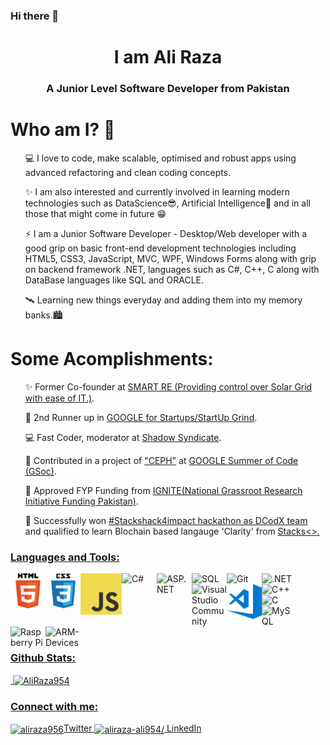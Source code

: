 ### Hi there 👋

<!--
**AliRaza954/AliRaza954** is a ✨ _special_ ✨ repository because its `README.md` (this file) appears on your GitHub profile.

Here are some ideas to get you started:

- 🔭 I’m currently working on ...
- 🌱 I’m currently learning ...
- 👯 I’m looking to collaborate on ...
- 🤔 I’m looking for help with ...
- 💬 Ask me about ...
- 📫 How to reach me: ...
- 😄 Pronouns: ...
- ⚡ Fun fact: ...
-->
<h1 align="center">I am Ali Raza</h1>
<h3 align="center">A Junior Level Software Developer from Pakistan</h3>

# Who am I? 🤔
<p>
<list>
<ul> 💻 I love to code, make scalable, optimised and robust apps using advanced refactoring and clean coding concepts. </ul>
<ul> ✨ I am also interested and currently involved in learning modern technologies such as DataScience😎, Artificial Intelligence🤖 and in all those that might come in future 😁</ul>
<ul> ⚡️ I am a Junior Software Developer - Desktop/Web developer with a good grip on basic front-end development technologies including HTML5, CSS3, JavaScript, MVC, WPF, Windows Forms along with grip on backend framework .NET, languages such as C#, C++, C along with DataBase languages like SQL and ORACLE. </ul>
<ul> 🛰 Learning new things everyday and adding them into my memory banks.🏙 </ul>
</list>
</p>
<div></div>

# Some Acomplishments: 
<p>
  <list>
    <ul> ✨ Former Co-founder at <a href = "https://www.facebook.com/SmarPVS">SMART RE (Providing control over Solar Grid with ease of IT.)</a>.</ul>
    <ul> 📸 2nd Runner up in <a href = "https://www.facebook.com/SmarPVS/photos/a.107016540782723/107017530782624">GOOGLE for Startups/StartUp Grind</a>.</ul>
    <ul> 💻 Fast Coder, moderator at <a href = "https://discord.com/channels/612170980718280724/613595782116933651">Shadow Syndicate</a>.</ul>
    <ul> 🤝 Contributed in a project of <a href = "https://ceph.io/gsoc-2020/">"CEPH"</a> at <a href = "https://summerofcode.withgoogle.com/archive/2020/projects/6519627653316608/">GOOGLE Summer of Code (GSoc)</a>.</ul>
    <ul> 🚀 Approved FYP Funding from <a href = "https://drive.google.com/file/d/1zqAjIFk0ynvJS15RNdIp--D8FUSG161L/view?usp=sharing">IGNITE(National Grassroot Research Initiative Funding Pakistan)</a>.</ul>
    <ul> 🤑 Successfully won <a href = "https://www.facebook.com/StacksPakistan/posts/172903454650907">#Stackshack4impact hackathon as DCodX team</a> and qualified to learn Blochain based langauge 'Clarity' from <a href = "https://www.stacks.co/">Stacks<>.</ul>
  </list>
</p>
<div></div>

### Languages and Tools:

<img align="left" alt="HTML5" width="56px" src="https://raw.githubusercontent.com/github/explore/80688e429a7d4ef2fca1e82350fe8e3517d3494d/topics/html/html.png" />
<img align="left" alt="CSS3" width="56px" src="https://raw.githubusercontent.com/github/explore/80688e429a7d4ef2fca1e82350fe8e3517d3494d/topics/css/css.png" />
<img align="left" alt="JavaScript" width="66px" src="https://raw.githubusercontent.com/github/explore/80688e429a7d4ef2fca1e82350fe8e3517d3494d/topics/javascript/javascript.png" />
<img align="left" alt="C#" width="56px" src="https://camo.githubusercontent.com/52045ed9d775b4ac9286e51c28b878edca6bb1750815b423c8d06c7976040ab7/68747470733a2f2f6d617274696e63686176657a2e6769746875622e696f2f4173736574732f4c6f676f732f6373686172702e737667" />
<img align="left" alt="ASP.NET" width="56px" src="https://a43d55f6a02c4be185ce-9cfa4cf7c673a59966ad8296f4c88804.ssl.cf3.rackcdn.com/UsersOnline/ASP-net-logo.png" />
<img align="left" alt="SQL" width="56px" src="https://w7.pngwing.com/pngs/28/601/png-transparent-sql-logo-illustration-microsoft-azure-sql-database-microsoft-sql-server-database-blue-text-logo-thumbnail.png" />
<img align="left" alt="Git" width="56px" src="https://e7.pngegg.com/pngimages/713/558/png-clipart-computer-icons-pro-git-github-logo-text-logo-thumbnail.png" />
<img align="left" alt=".NET" width="56px" src="https://d1yjjnpx0p53s8.cloudfront.net/styles/logo-thumbnail/s3/072015/ms-.net-framework.jpg?itok=_sHbgY_h" />
<img align="left" alt="Visual Studio Community" width="56px" src="https://upload.wikimedia.org/wikipedia/commons/thumb/c/cd/Visual_Studio_2017_Logo.svg/1024px-Visual_Studio_2017_Logo.svg.png" />
<img align="left" alt="Visual Studio Code" width="56px" src="https://raw.githubusercontent.com/github/explore/80688e429a7d4ef2fca1e82350fe8e3517d3494d/topics/visual-studio-code/visual-studio-code.png" /> 
<br>
<img align="left" alt="C++" width="56px" src="https://upload.wikimedia.org/wikipedia/commons/thumb/1/18/ISO_C%2B%2B_Logo.svg/1200px-ISO_C%2B%2B_Logo.svg.png" />
<img align="left" alt="C" width="56px" src="https://upload.wikimedia.org/wikipedia/commons/1/19/C_Logo.png" />
<img align="left" alt="MySQL" width="56px" src="https://timebusinessnews.com/wp-content/uploads/MySQL-%E0%B8%84%E0%B8%B7%E0%B8%AD%E0%B8%AD%E0%B8%B0%E0%B9%84%E0%B8%A3.png" />
<img align="left" alt="Raspberry Pi" width="56px" src="https://www.raspberrypi.org/app/uploads/2011/10/Raspi-PGB001.png" />
<img align="left" alt="ARM-Devices" width="56px" src="https://scx2.b-cdn.net/gfx/news/2014/armlogo.jpg" />
<br><br><br>
<br><br>

### Github Stats: 

<p>&nbsp;<img align="center" src="https://github-readme-stats.vercel.app/api?username=AliRaza954&show_icons=true&locale=en" alt="AliRaza954" /></p>

### Connect with me:

<!--<p align="left">-->
<a href="https://twitter.com/aliraza956" target="blank"><img align="center" src="https://www.designbust.com/download/635/png/twitter_logo_transparent_background512.png" alt="aliraza956" height="50" width="50" />Twitter </a>
<a href="https://www.linkedin.com/in/aliraza-ali954/" target="blank"><img align="center" src="https://encrypted-tbn0.gstatic.com/images?q=tbn:ANd9GcSH94_LS9K1C2L1VyB9EHUX7FyhnlAsYmwsHw&usqp=CAU" alt="aliraza-ali954/" height="30" width="30" /> LinkedIn</a>
<!--</p>-->
